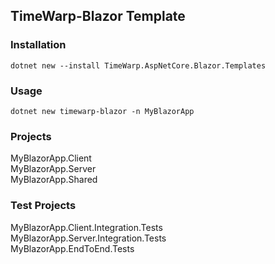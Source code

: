 ## TimeWarp-Blazor Template

### Installation

```
dotnet new --install TimeWarp.AspNetCore.Blazor.Templates
```

### Usage

```
dotnet new timewarp-blazor -n MyBlazorApp
```

### Projects
MyBlazorApp.Client<br/>
MyBlazorApp.Server<br/>
MyBlazorApp.Shared

### Test Projects
MyBlazorApp.Client.Integration.Tests<br/>
MyBlazorApp.Server.Integration.Tests<br/>
MyBlazorApp.EndToEnd.Tests
